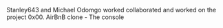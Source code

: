 Stanley643 and Michael Odomgo worked collaborated and worked on the project 0x00. AirBnB clone - The console

